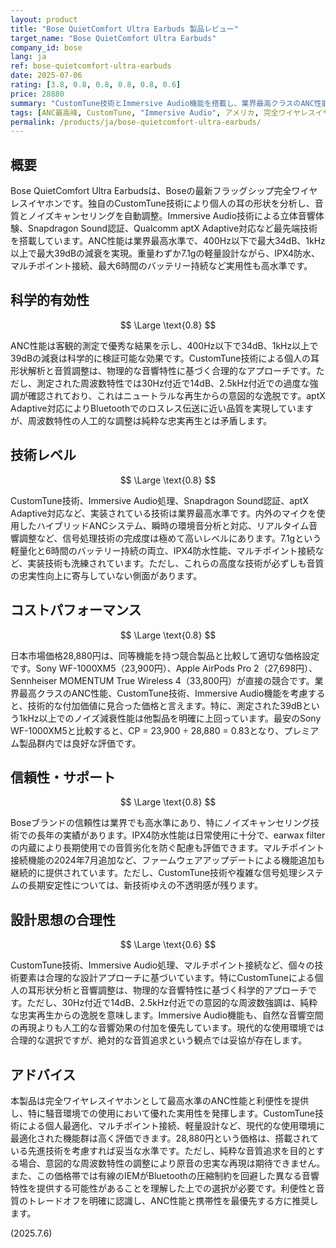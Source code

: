 ```yaml
---
layout: product
title: "Bose QuietComfort Ultra Earbuds 製品レビュー"
target_name: "Bose QuietComfort Ultra Earbuds"
company_id: bose
lang: ja
ref: bose-quietcomfort-ultra-earbuds
date: 2025-07-06
rating: [3.8, 0.8, 0.8, 0.8, 0.8, 0.6]
price: 28880
summary: "CustomTune技術とImmersive Audio機能を搭載し、業界最高クラスのANC性能（400Hz以下で34dB、1kHz以上で39dB減衰）を実現する完全ワイヤレスイヤホン。Snapdragon Sound認証、aptX Adaptive対応、マルチポイント接続など先進機能を網羅。重量7.1gの軽量設計ながら最大6時間のバッテリー持続を実現。ただし、30Hz付近で14dB、2.5kHz付近での過度な周波数強調など、純粋な忠実再生からは逸脱した音質チューニングが施されています。"
tags: [ANC最高峰, CustomTune, "Immersive Audio", アメリカ, 完全ワイヤレスイヤホン]
permalink: /products/ja/bose-quietcomfort-ultra-earbuds/
---
```


## 概要

Bose QuietComfort Ultra Earbudsは、Boseの最新フラッグシップ完全ワイヤレスイヤホンです。独自のCustomTune技術により個人の耳の形状を分析し、音質とノイズキャンセリングを自動調整。Immersive Audio技術による立体音響体験、Snapdragon Sound認証、Qualcomm aptX Adaptive対応など最先端技術を搭載しています。ANC性能は業界最高水準で、400Hz以下で最大34dB、1kHz以上で最大39dBの減衰を実現。重量わずか7.1gの軽量設計ながら、IPX4防水、マルチポイント接続、最大6時間のバッテリー持続など実用性も高水準です。

## 科学的有効性

$$ \Large \text{0.8} $$

ANC性能は客観的測定で優秀な結果を示し、400Hz以下で34dB、1kHz以上で39dBの減衰は科学的に検証可能な効果です。CustomTune技術による個人の耳形状解析と音質調整は、物理的な音響特性に基づく合理的なアプローチです。ただし、測定された周波数特性では30Hz付近で14dB、2.5kHz付近での過度な強調が確認されており、これはニュートラルな再生からの意図的な逸脱です。aptX Adaptive対応によりBluetoothでのロスレス伝送に近い品質を実現していますが、周波数特性の人工的な調整は純粋な忠実再生とは矛盾します。

## 技術レベル

$$ \Large \text{0.8} $$

CustomTune技術、Immersive Audio処理、Snapdragon Sound認証、aptX Adaptive対応など、実装されている技術は業界最高水準です。内外のマイクを使用したハイブリッドANCシステム、瞬時の環境音分析と対応、リアルタイム音響調整など、信号処理技術の完成度は極めて高いレベルにあります。7.1gという軽量化と6時間のバッテリー持続の両立、IPX4防水性能、マルチポイント接続など、実装技術も洗練されています。ただし、これらの高度な技術が必ずしも音質の忠実性向上に寄与していない側面があります。

## コストパフォーマンス

$$ \Large \text{0.8} $$

日本市場価格28,880円は、同等機能を持つ競合製品と比較して適切な価格設定です。Sony WF-1000XM5（23,900円）、Apple AirPods Pro 2（27,698円）、Sennheiser MOMENTUM True Wireless 4（33,800円）が直接の競合です。業界最高クラスのANC性能、CustomTune技術、Immersive Audio機能を考慮すると、技術的な付加価値に見合った価格と言えます。特に、測定された39dBという1kHz以上でのノイズ減衰性能は他製品を明確に上回っています。最安のSony WF-1000XM5と比較すると、CP = 23,900 ÷ 28,880 = 0.83となり、プレミアム製品群内では良好な評価です。

## 信頼性・サポート

$$ \Large \text{0.8} $$

Boseブランドの信頼性は業界でも高水準にあり、特にノイズキャンセリング技術での長年の実績があります。IPX4防水性能は日常使用に十分で、earwax filterの内蔵により長期使用での音質劣化を防ぐ配慮も評価できます。マルチポイント接続機能の2024年7月追加など、ファームウェアアップデートによる機能追加も継続的に提供されています。ただし、CustomTune技術や複雑な信号処理システムの長期安定性については、新技術ゆえの不透明感が残ります。

## 設計思想の合理性

$$ \Large \text{0.6} $$

CustomTune技術、Immersive Audio処理、マルチポイント接続など、個々の技術要素は合理的な設計アプローチに基づいています。特にCustomTuneによる個人の耳形状分析と音響調整は、物理的な音響特性に基づく科学的アプローチです。ただし、30Hz付近で14dB、2.5kHz付近での意図的な周波数強調は、純粋な忠実再生からの逸脱を意味します。Immersive Audio機能も、自然な音響空間の再現よりも人工的な音響効果の付加を優先しています。現代的な使用環境では合理的な選択ですが、絶対的な音質追求という観点では妥協が存在します。

## アドバイス

本製品は完全ワイヤレスイヤホンとして最高水準のANC性能と利便性を提供し、特に騒音環境での使用において優れた実用性を発揮します。CustomTune技術による個人最適化、マルチポイント接続、軽量設計など、現代的な使用環境に最適化された機能群は高く評価できます。28,880円という価格は、搭載されている先進技術を考慮すれば妥当な水準です。ただし、純粋な音質追求を目的とする場合、意図的な周波数特性の調整により原音の忠実な再現は期待できません。また、この価格帯では有線のIEMがBluetoothの圧縮制約を回避した異なる音響特性を提供する可能性があることを理解した上での選択が必要です。利便性と音質のトレードオフを明確に認識し、ANC性能と携帯性を最優先する方に推奨します。

(2025.7.6)